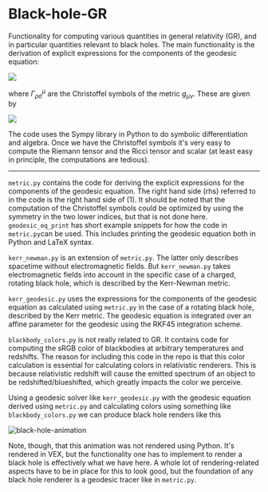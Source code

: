# Black-hole-GR
Functionality for computing various quantities in general relativity (GR), and in particular quantities relevant to black holes. The main functionality is the derivation of explicit expressions for the components of the geodesic equation: 

<img src="https://latex.codecogs.com/svg.image?\color{white}\frac{d^2&space;x^\mu}{d\lambda^2}=-\Gamma^\mu_{\rho\sigma}\frac{dx^\rho}{d\lambda}\frac{dx^\sigma}{d\lambda}\quad\quad(1)" />

where $\Gamma^{\mu}_{\rho \sigma}$ are the Christoffel symbols of the metric $g_{\mu \nu}$. These are given by 

<img src="https://latex.codecogs.com/svg.image?\color{white}\Gamma^\mu_{\rho\sigma}=\frac{1}{2}g^{\mu\nu}\left(\partial_\rho&space;g_{\sigma\nu}&plus;\partial_\sigma&space;g_{\rho\nu}-\partial_\nu&space;g_{\rho\sigma}\right)\quad\quad(2)" />

The code uses the Sympy library in Python to do symbolic differentiation and algebra. Once we have the Christoffel symbols it's very easy to compute the Riemann tensor and the Ricci tensor and scalar (at least easy in principle, the computations are tedious).

---
`metric.py` contains the code for deriving the explicit expressions for the components of the geodesic equation. The right hand side (rhs) referred to in the code is the right hand side of (1). It should be noted that the computation of the Christoffel symbols could be optimized by using the symmetry in the two lower indices, but that is not done here. `geodesic_eq_print` has short example snippets for how the code in `metric.py`can be used. This includes printing the geodesic equation both in Python and LaTeX syntax. 

`kerr_newman.py` is an extension of `metric.py`. The latter only describes spacetime without electromagnetic fields. But `kerr_newman.py` takes electromagnetic fields into account in the specific case of a charged, rotating black hole, which is described by the Kerr-Newman metric. 

`kerr_geodesic.py` uses the expressions for the components of the geodesic equation as calculated using `metric.py` in the case of a rotating black hole, described by the Kerr metric. The geodesic equation is integrated over an affine parameter for the geodesic using the RKF45 integration scheme. 

`blackbody_colors.py` is not really related to GR. It contains code for computing the sRGB color of blackbodies at arbitrary temperatures and redshifts. The reason for including this code in the repo is that this color calculation is essential for calculating colors in relativistic renderers. This is because relativistic redshift will cause the emitted spectrum of an object to be redshifted/blueshifted, which greatly impacts the color we perceive. 

Using a geodesic solver like `kerr_geodesic.py` with the geodesic equation derived using `metric.py` and calculating colors using something like `blackbody_colors.py` we can produce black hole renders like this

![black-hole-animation](images/black_hole_animation.gif)

Note, though, that this animation was not rendered using Python. It's rendered in VEX, but the functionality one has to implement to render a black hole is effectively what we have here. A whole lot of rendering-related aspects have to be in place for this to look good, but the foundation of any black hole renderer is a geodesic tracer like in `metric.py`. 